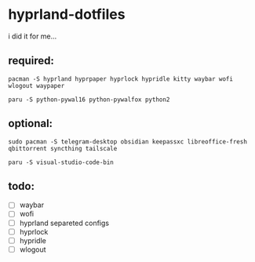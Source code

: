 # hyprland-dotfiles

i did it for me...

## required:
```
pacman -S hyprland hyprpaper hyprlock hypridle kitty waybar wofi wlogout waypaper
```

```
paru -S python-pywal16 python-pywalfox python2
```

## optional:
```
sudo pacman -S telegram-desktop obsidian keepassxc libreoffice-fresh qbittorrent syncthing tailscale
```

```
paru -S visual-studio-code-bin
```

## todo:
- [ ] waybar
- [ ] wofi
- [ ] hyprland separeted configs
- [ ] hyprlock
- [ ] hypridle
- [ ] wlogout
